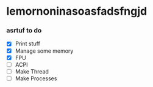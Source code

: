 # lemornoninasoasfadsfngjd

### asrtuf to do

- [x] Print stuff
- [x] Manage some memory
- [x] FPU
- [ ] ACPI
- [ ] Make Thread
- [ ] Make Processes
